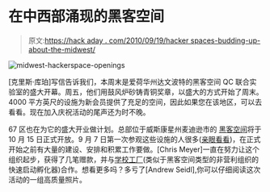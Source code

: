 # 在中西部涌现的黑客空间

> 原文:[https://hack aday . com/2010/09/19/hacker spaces-budding-up-about-the-midwest/](https://hackaday.com/2010/09/19/hackerspaces-sprouting-up-around-the-midwest/)

![](../Images/e97d792153a55b6a738bf2e13f76e358.png "midwest-hackerspace-openings")

[克里斯·库珀]写信告诉我们，本周末是爱荷华州达文波特的黑客空间 QC 联合实验室的盛大开幕。周五，他们用鼓风炉砂铸青铜奖章，以盛大的方式开始了周末。4000 平方英尺的设施为新会员提供了充足的空间，因此如果您在该地区，可以去看看。现在加入庆祝活动的尾声还为时不晚。

67 区也在为它的盛大开业做计划。总部位于威斯康星州麦迪逊市的 [黑客空间](http://www.sector67.org/)将于 10 月 15 日正式开放。9 月 7 日第一次参观这些设施的人很多([亲眼看看](http://hackaday.com/wp-content/uploads/2010/09/sector67-first-viewing.jpg))，在正式开始之前有大量的建设、安排和积累工作要做。[Chris Meyer]一直在努力让这个组织起步，获得了几笔赠款，并与[学校工厂](http://www.schoolfactory.org/Main/HomePage)(类似于黑客空间类型的非营利组织的快速启动孵化器)合作。想看更多吗？多亏了[Andrew Seidl],你可以仔细阅读这次活动的一组高质量照片。